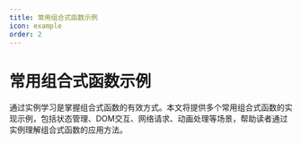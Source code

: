 ```yaml
---
title: 常用组合式函数示例
icon: example
order: 2
---
```


# 常用组合式函数示例

通过实例学习是掌握组合式函数的有效方式。本文将提供多个常用组合式函数的实现示例，包括状态管理、DOM交互、网络请求、动画处理等场景，帮助读者通过实例理解组合式函数的应用方法。
